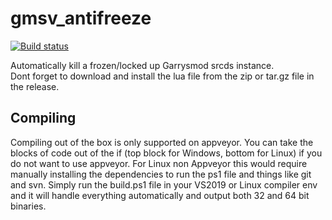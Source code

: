 # gmsv_antifreeze
[![Build status](https://ci.appveyor.com/api/projects/status/2o3hieuy8rybcc73?svg=true)](https://ci.appveyor.com/project/storm37000/gmsv-antifreeze)

Automatically kill a frozen/locked up Garrysmod srcds instance. <br>
Dont forget to download and install the lua file from the zip or tar.gz file in the release.

## Compiling

Compiling out of the box is only supported on appveyor.  You can take the blocks of code out of the if (top block for Windows, bottom for Linux) if you do not want to use appveyor.  For Linux non Appveyor this would require manually installing the dependencies to run the ps1 file and things like git and svn.
Simply run the build.ps1 file in your VS2019 or Linux compiler env and it will handle everything automatically and output both 32 and 64 bit binaries.
